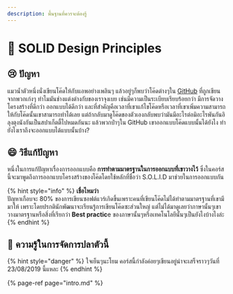 ```yaml
---
description: พื้นฐานที่ควรจะต้องรู้
---
```


# 👶 SOLID Design Principles

## 😢 ปัญหา

แมวน้ำตัวหนึ่งนั่งเขียนโค๊ดให้กับแอพอย่างเพลินๆ แล้วอยู่ๆก็พบว่าโค๊ดต่างๆใน [GitHub](https://github.com/) ที่ถูกเขียนจากพวกเก่งๆ ทำไมมันช่างแต่งต่างกับของเราจุงเบย เช่นมีความเป็นระเบียบเรียบร้อยกว่า มีการจัดวางโครงสร้างที่ดีกว่า ออกแบบได้ดีกว่า และที่สำคัญคือเวลาที่เขาแก้ไขโค๊ดหรือเวลาที่เขาเพิ่มความสามารถให้กับโค๊ดนั้นเขาสามารถทำได้เลย แต่ถ้ากลับมาดูโค๊ดของตัวเองกลับพบว่ามันมีอะไรต่อมิอะไรพันกันอิลุงตุงนังกันเป็นสปาเก็ตตี้ไปหมดกันนะ แล้วพวกป๋าๆใน GitHub เขาออกแบบโค๊ดแบบนั้นได้ยังไง ทำยังไงเราถึงจะออกแบบได้แบบนั้นบ้าง?

## 😄 วิธีแก้ปัญหา

หนึ่งในการแก้ปัญหาเรื่องการออกแบบคือ **การทำตามมาตรฐานในการออกแบบที่เขาวางไว้** ซึ่งในคอร์สนี้จะมาพูดถึงการออกแบบโครงสร้างของโค๊ดโดยใช้หลักที่ชื่อว่า S.O.L.I.D มาช่วยในการออกแบบกัน

{% hint style="info" %}
**เชื่อไหมว่า**  
ปัญหาเกือบจะ 80% ของการเขียนซอฟต์แวร์เกิดขึ้นเพราะคนที่เขียนโค๊ดไม่ได้ทำตามมาตรฐานที่เขามีมาให้ เพราะโดยปรกตินักพัฒนาจะเรียนรู้การเขียนโค๊ดซะส่วนใหญ่ แต่ไม่ได้มาดูเลยว่าภาษานั้นๆเขาวางมาตรฐานหรือสิ่งที่เรียกว่า **Best practic**e ของภาษานั้นๆหรือเทคโนโลยีนั้นๆเป็นยังไงบ้างไงล่ะ
{% endhint %}

## 🧭 ความรู้ในการจัดการปลาตัวนี้

{% hint style="danger" %}
ใจเย็นๆนะโยม คอร์สนี้กำลังค่อยๆเขียนอยู่น่าจะเสร็จราวๆวันที่ 23/08/2019 นี้แหละ
{% endhint %}

{% page-ref page="intro.md" %}

